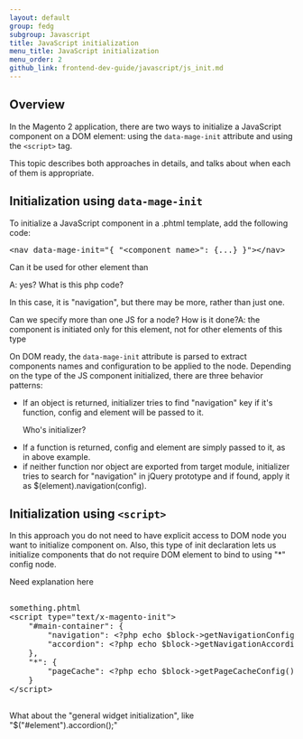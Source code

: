```yaml
---
layout: default
group: fedg
subgroup: Javascript
title: JavaScript initialization
menu_title: JavaScript initialization
menu_order: 2
github_link: frontend-dev-guide/javascript/js_init.md
---
```


<h2 id="js_init_overview">Overview</h2>

In the Magento 2 application, there are two ways to initialize a JavaScript component on a DOM element: using the `data-mage-init` attribute and using the `<script>` tag.


This topic describes both approaches in details, and talks about when each of them is appropriate.

<h2 id="data_mage_init">Initialization using <code>data-mage-init</code></h2>

To initialize a JavaScript component in a .phtml template, add the following code:

<pre>
&lt;nav data-mage-init=&quot;{ &quot;&lt;component_name&gt;&quot;: {..<component configuration/options>.} }&quot;&gt;&lt;/nav&gt;
</pre>

<p class="q">Can it be used for other element than <nav> A: yes? What is this php code?</q>

In this case, it is "navigation", but there may be more, rather than just one.
<p class="q">Can we specify more than one JS for a node? How is it done?A: the component is initiated only for this element, not for other elements of this type</q>

On DOM ready, the `data-mage-init` attribute is parsed to extract components names and configuration to be applied to the node. 
Depending on the type of the JS component initialized, there are three behavior patterns:

<ul>

<li>If an object is returned, initializer tries to find "navigation" key if it's function, config and element will be passed to it.</li>
<p class="q">Who's initializer?</q>
<li>If a function is returned, config and element are simply passed to it, as in above example.</li>
<li>if neither function nor object are exported from target module, initializer tries to search for "navigation" in jQuery prototype and if found, apply it as $(element).navigation(config).</li>
</ul>

<h2 id="init_script">Initialization using <code>&lt;script&gt;</code></h2>
In this approach you do not need to have explicit access to DOM node you want to initialize component on. Also, this type of init declaration lets us initialize components that do not require DOM element to bind to using "*" config node.
<p class="q">Need explanation here</p>

<pre>

something.phtml
&lt;script type=&quot;text/x-magento-init&quot;&gt;
    &quot;#main-container&quot;: {
        &quot;navigation&quot;: &lt;?php echo $block-&gt;getNavigationConfig(); ?&gt;,
        &quot;accordion&quot;: &lt;?php echo $block-&gt;getNavigationAccordionConfig(); ?&gt;
    },
    &quot;*&quot;: {
        &quot;pageCache&quot;: &lt;?php echo $block-&gt;getPageCacheConfig(); ?&gt;
    }
&lt;/script&gt;

</pre>

<p class="q">What about the "general widget initialization", like "$("#element").accordion();" </p>
